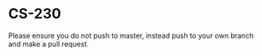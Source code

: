 # CS-230

Please ensure you do not push to master, instead push to your own branch and make a pull request.